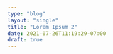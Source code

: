 ```yaml
---
type: "blog"
layout: "single"
title: "Lorem Ipsum 2"
date: 2021-07-26T11:19:29-07:00
draft: true
---
```


